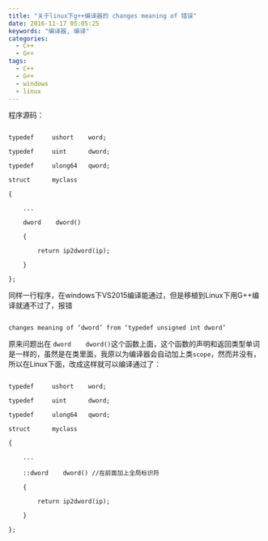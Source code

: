 ```yaml
---
title: "关于linux下g++编译器的 changes meaning of 错误"
date: 2016-11-17 05:05:25
keywords: "编译器, 编译"
categories:
  - C++
  - G++
tags:
  - C++
  - G++
  - windows
  - linux
---
```


程序源码：

```

typedef     ushort    word;

typedef     uint      dword;

typedef     ulong64   qword;

struct      myclass

{

    ...

    dword    dword()

    {

        return ip2dword(ip);

    }

};

```



同样一行程序，在windows下VS2015编译能通过，但是移植到Linux下用G++编译就通不过了，报错

```

changes meaning of ‘dword’ from ‘typedef unsigned int dword’

```

原来问题出在 `dword    dword()`这个函数上面，这个函数的声明和返回类型单词是一样的，虽然是在类里面，我原以为编译器会自动加上类`scope`，然而并没有，所以在Linux下面，改成这样就可以编译通过了：



```

typedef     ushort    word;

typedef     uint      dword;

typedef     ulong64   qword;

struct      myclass

{

    ...

    ::dword    dword() //在前面加上全局标识符

    {

        return ip2dword(ip);

    }

};

```

